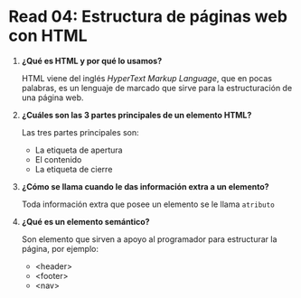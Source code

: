 # Read 04: Estructura de páginas web con HTML

1. **¿Qué es HTML y por qué lo usamos?**

    HTML viene del inglés *HyperText Markup Language*, que en pocas palabras, es un lenguaje de marcado que sirve para la estructuración de una página web.

2. **¿Cuáles son las 3 partes principales de un elemento HTML?**

    Las tres partes principales son:

    + La etiqueta de apertura
    + El contenido
    + La etiqueta de cierre

3. **¿Cómo se llama cuando le das información extra a un elemento?**

    Toda información extra que posee un elemento se le llama `atributo`

4. **¿Qué es un elemento semántico?**

    Son elemento que sirven a apoyo al programador para estructurar la página, por ejemplo:

    + \<header>
    + \<footer>
    + \<nav>
